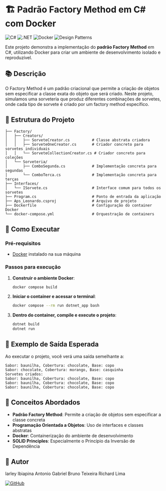 # 🏗️ Padrão Factory Method em C# com Docker

![C#](https://img.shields.io/badge/C%23-239120?logo=c-sharp&logoColor=white)
![.NET](https://img.shields.io/badge/.NET-512BD4?logo=dotnet&logoColor=white)
![Docker](https://img.shields.io/badge/Docker-2496ED?logo=docker&logoColor=white)
![Design Patterns](https://img.shields.io/badge/Design%20Patterns-Factory%20Method-orange)

Este projeto demonstra a implementação do **padrão Factory Method** em C#, utilizando Docker para criar um ambiente de desenvolvimento isolado e reproduzível.

## 📚 Descrição

O Factory Method é um padrão criacional que permite a criação de objetos sem especificar a classe exata do objeto que será criado. Neste projeto, simulamos uma sorveteria que produz diferentes combinações de sorvetes, onde cada tipo de sorvete é criado por um factory method específico.

## 🧱 Estrutura do Projeto

```
├── Factory/
│   ├── Creators/
│   │   ├── SorveteCreator.cs          # Classe abstrata criadora
│   │   ├── SorveteOneCreator.cs       # Criador concreto para sorvetes individuais
│   │   └── SorveteCollectionCreator.cs # Criador concreto para coleções
│   └── Sorveteria/
│       ├── ComboSegunda.cs            # Implementação concreta para segundas
│       └── ComboTerca.cs              # Implementação concreta para terças
├── Interfaces/
│   └── ISorvete.cs                    # Interface comum para todos os sorvetes
├── Program.cs                         # Ponto de entrada da aplicação
├── Aps_Leonardo.csproj                # Arquivo de projeto
├── Dockerfile                         # Configuração do container Docker
└── docker-compose.yml                 # Orquestração de containers
```

## 🚀 Como Executar

### Pré-requisitos
- [Docker](https://www.docker.com/get-started) instalado na sua máquina

### Passos para execução

1. **Construir o ambiente Docker**:
   ```bash
   docker compose build
   ```

2. **Iniciar o container e acessar o terminal**:
   ```bash
   docker compose --rm run dotnet_app bash
   ```

3. **Dentro do container, compile e execute o projeto**:
   ```bash
   dotnet build
   dotnet run
   ```

## 🧪 Exemplo de Saída Esperada

Ao executar o projeto, você verá uma saída semelhante a:

```
Sabor: baunilha, Cobertura: chocolate, Base: copo
Sabor: chocolate, Cobertura: morango, Base: casquinha
Sorvetes criados:
Sabor: baunilha, Cobertura: chocolate, Base: copo
Sabor: baunilha, Cobertura: chocolate, Base: copo
Sabor: baunilha, Cobertura: chocolate, Base: copo
```

## 🧠 Conceitos Abordados

- **Padrão Factory Method**: Permite a criação de objetos sem especificar a classe concreta
- **Programação Orientada a Objetos**: Uso de interfaces e classes abstratas
- **Docker**: Containerização do ambiente de desenvolvimento
- **SOLID Principles**: Especialmente o Princípio da Inversão de Dependência

## 👤 Autor

Iarley Ibiapina 
Antonio Gabriel
Bruno Teixeira
Richard Lima

[![GitHub](https://img.shields.io/badge/GitHub-100000?logo=github&logoColor=white)](https://github.com/iarleyibiapina)